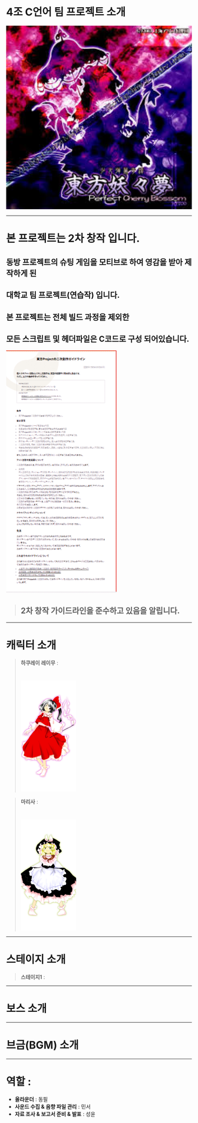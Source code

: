 # 4조 C언어 팀 프로젝트 소개

<img src="4조팀플/readme.jpg" alt="이미지 설명" width="600">

---

# 본 프로젝트는 2차 창작 입니다.
## 동방 프로젝트의 슈팅 게임을 모티브로 하여 영감을 받아 제작하게 된
## 대학교 팀 프로젝트(연습작) 입니다.
## 본 프로젝트는 전체 빌드 과정을 제외한
## 모든 스크립트 및 헤더파일은 C코드로 구성 되어있습니다.


<img src="4조팀플/2차 창작 가이드라인.jpg" alt="가이드라인 설명" width="300">


> ## 2차 창작 가이드라인을 준수하고 있음을 알립니다.
---

# 캐릭터 소개

> **하쿠레이 레이무** :
> #
>   <img src="4조팀플/하쿠레이 레이무.png" alt="무녀" width="150">

> **마리사** :
> #
>   <img src="4조팀플/마리사.png" alt="마법사" width="150">

---

# 스테이지 소개

> **스테이지1** :

---

# 보스 소개

---


# 브금(BGM) 소개

---

# 역할 :
- **올라운더** : 동필
- **사운드 수집 & 음향 파일 관리** : 민서
- **자료 조사 & 보고서 준비 & 발표** : 성윤
